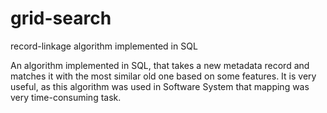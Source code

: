 # grid-search
record-linkage algorithm implemented in SQL

An algorithm implemented in SQL, that takes a new metadata record and matches it with the most similar old one based on some features. 
It is very useful, as this algorithm was used in Software System that mapping was very time-consuming task. 
